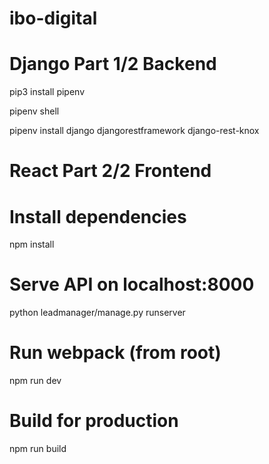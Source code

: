 # ibo-digital

# Django Part 1/2 Backend

pip3 install pipenv   

pipenv shell

pipenv install django djangorestframework django-rest-knox

# React Part 2/2 Frontend

# Install dependencies
npm install

# Serve API on localhost:8000
python leadmanager/manage.py runserver

# Run webpack (from root)
npm run dev

# Build for production
npm run build